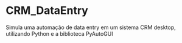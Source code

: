 # CRM_DataEntry
Simula uma automação de data entry em um sistema CRM desktop, utilizando Python e a biblioteca PyAutoGUI
